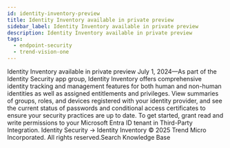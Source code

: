 ```yaml
---
id: identity-inventory-preview
title: Identity Inventory available in private preview
sidebar_label: Identity Inventory available in private preview
description: Identity Inventory available in private preview
tags:
  - endpoint-security
  - trend-vision-one
---
```


 Identity Inventory available in private preview July 1, 2024—As part of the Identity Security app group, Identity Inventory offers comprehensive identity tracking and management features for both human and non-human identities as well as assigned entitlements and privileges. View summaries of groups, roles, and devices registered with your identity provider, and see the current status of passwords and conditional access certificates to ensure your security practices are up to date. To get started, grant read and write permissions to your Microsoft Entra ID tenant in Third-Party Integration. Identity Security → Identity Inventory © 2025 Trend Micro Incorporated. All rights reserved.Search Knowledge Base